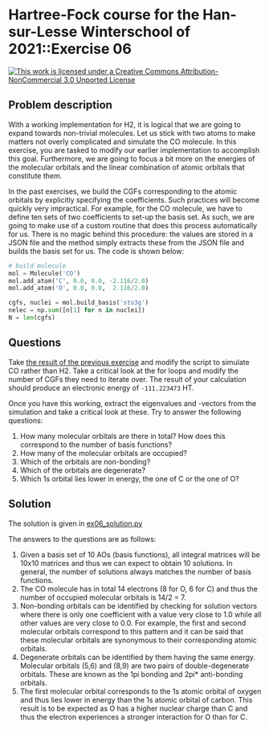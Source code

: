 # Hartree-Fock course for the Han-sur-Lesse Winterschool of 2021::Exercise 06

[![This work is licensed under a Creative Commons Attribution-NonCommercial 3.0 Unported License](https://i.creativecommons.org/l/by-nc/3.0/88x31.png)](http://creativecommons.org/licenses/by-nc/3.0/)

## Problem description
With a working implementation for H2, it is logical that we are going to expand
towards non-trivial molecules. Let us stick with two atoms to make matters
not overly complicated and simulate the CO molecule. In this exercise, you are
tasked to modify our earlier implementation to accomplish this goal. Furthermore,
we are going to focus a bit more on the energies of the molecular orbitals
and the linear combination of atomic orbitals that constitute them.

In the past exercises, we build the CGFs corresponding to the atomic orbitals
by explicitly specifying the coefficients. Such practices will become quickly
very impractical. For example, for the CO molecule, we have to define ten sets
of two coefficients to set-up the basis set. As such, we are going to make
use of a custom routine that does this process automatically for us. There is
no magic behind this procedure: the values are stored in a JSON file and the
method simply extracts these from the JSON file and builds the basis set for
us. The code is shown below:

```python
# build molecule
mol = Molecule('CO')
mol.add_atom('C', 0.0, 0.0, -2.116/2.0)
mol.add_atom('O', 0.0, 0.0,  2.116/2.0)

cgfs, nuclei = mol.build_basis('sto3g')
nelec = np.sum([n[1] for n in nuclei])
N = len(cgfs)
```

## Questions
Take [the result of the previous exercise](../exercise05/ex05_solution.py) 
and modify the script to simulate
CO rather than H2. Take a critical look at the for loops and modify the
number of CGFs they need to iterate over. The result of your calculation
should produce an electronic energy of `-111.223473` HT.

Once you have this working, extract the eigenvalues and -vectors from
the simulation and take a critical look at these. Try to answer the
following questions:

1. How many molecular orbitals are there in total? How does this correspond
   to the number of basis functions?
2. How many of the molecular orbitals are occupied?
3. Which of the orbitals are non-bonding? 
4. Which of the orbitals are degenerate?
5. Which 1s orbital lies lower in energy, the one of C or the one of O?

## Solution
The solution is given in [ex06_solution.py](ex06_solution.py)

The answers to the questions are as follows:
1. Given a basis set of 10 AOs (basis functions), all integral matrices
   will be 10x10 matrices and thus we can expect to obtain 10 solutions.
   In general, the number of solutions always matches the number of
   basis functions.
2. The CO molecule has in total 14 electrons (8 for O, 6 for C) and
   thus the number of occupied molecular orbitals is 14/2 = 7.
3. Non-bonding orbitals can be identified by checking for solution
   vectors where there is only one coefficient with a value very
   close to 1.0 while all other values are very close to 0.0.
   For example, the first and second molecular orbitals correspond
   to this pattern and it can be said that these molecular orbitals
   are synonymous to their corresponding atomic orbitals.
4. Degenerate orbitals can be identified by them having the same
   energy. Molecular orbitals (5,6) and (8,9) are two pairs
   of double-degenerate orbitals. These are known as the 1pi
   bonding and 2pi* anti-bonding orbitals.
5. The first molecular orbital corresponds to the 1s atomic orbital
   of oxygen and thus lies lower in energy than the 1s atomic orbital
   of carbon. This result is to be expected as O has a higher
   nuclear charge than C and thus the electron experiences a stronger
   interaction for O than for C.  